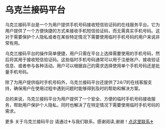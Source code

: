 # 乌克兰接码平台

乌克兰接码平台是一个为用户提供手机号码接收短信验证码的在线服务平台。它为用户提供了一个方便快捷的方式来接收手机短信验证码，而无需真实手机号码。这对于需要保护个人隐私或者在某些特定情况下需要使用临时手机号码的用户来说非常有用。

乌克兰接码平台的操作简单便捷，用户只需在平台上选择需要使用的手机号码，然后将其用于接收短信验证码。这些临时手机号码通常可以用于注册账户、接收验证信息、或者参与各种活动。用户可以根据自己的需求选择使用单个手机号码还是批量手机号码。

除了为用户提供临时手机号码外，乌克兰接码平台还提供了24/7的在线客服支持，确保用户在使用过程中遇到问题时能够得到及时的帮助和解决方案。

总的来说，乌克兰接码平台为用户提供了一个安全、方便的临时手机号码接收服务，帮助用户保护个人隐私，同时也解决了在特定情况下需要使用临时手机号码的需求。

更多 关于乌克兰接码平台 请通过✈与我们联系，感谢阅读,谢谢！[点这里联系✈](https://gg.k02.cc)